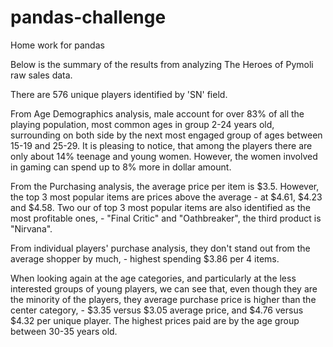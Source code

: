 # pandas-challenge
Home work for pandas

Below is the summary of the results from analyzing The Heroes of Pymoli raw sales data.

There are 576 unique players identified by 'SN' field.

From Age Demographics analysis, male account for over 83% of all the playing population, most common ages in group 2-24 years old, surrounding on both side by the next most engaged group of ages between 15-19 and 25-29.
It is pleasing to notice, that among the players there are only about 14% teenage and young women. However, the women involved in gaming can spend up to 8% more in dollar amount.

From the Purchasing analysis, the average price per item is $3.5. However, the top 3 most popular items are prices above the average - at $4.61, $4.23 and $4.58.
Two our of top 3 most popular items are also identified as the most profitable ones, - "Final Critic" and "Oathbreaker", the third product is "Nirvana".

From individual players' purchase analysis, they don't stand out from the average shopper by much, - highest spending $3.86 per 4 items.

When looking again at the age categories, and particularly at the less interested groups of young players, we can see that, even though they are the minority of the players, they average purchase price is higher than the center category, - $3.35 versus $3.05 average price, and $4.76 versus $4.32 per unique player.
The highest prices paid are by the age group between 30-35 years old.
